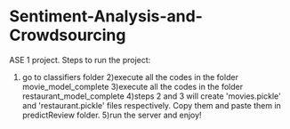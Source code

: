# Sentiment-Analysis-and-Crowdsourcing
ASE 1 project.
Steps to run the project:
1) go to classifiers folder
2)execute all the codes in the folder movie_model_complete
3)execute all the codes in the folder restaurant_model_complete
4)steps 2 and 3 will create 'movies.pickle' and 'restaurant.pickle' files respectively. Copy them and paste them in predictReview folder.
5)run the server and enjoy!
